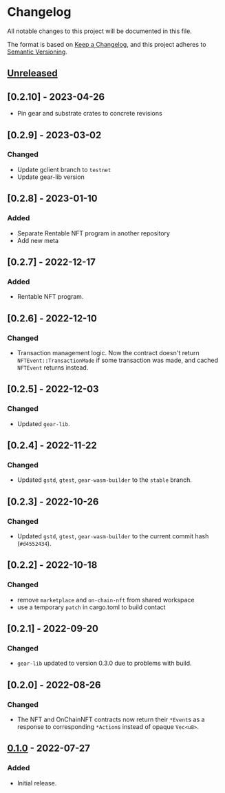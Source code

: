 # Changelog
All notable changes to this project will be documented in this file.

The format is based on [Keep a Changelog](https://keepachangelog.com/en/1.0.0/),
and this project adheres to [Semantic Versioning](https://semver.org/spec/v2.0.0.html).

## [Unreleased]

## [0.2.10] - 2023-04-26
- Pin gear and substrate crates to concrete revisions

## [0.2.9] - 2023-03-02
### Changed
- Update gclient branch to `testnet`
- Update gear-lib version

## [0.2.8] - 2023-01-10
### Added
- Separate Rentable NFT program in another repository
- Add new meta

## [0.2.7] - 2022-12-17
### Added
- Rentable NFT program.

## [0.2.6] - 2022-12-10
### Changed
- Transaction management logic. Now the contract doesn't return `NFTEvent::TransactionMade` if some transaction was made, and cached `NFTEvent` returns instead.

## [0.2.5] - 2022-12-03
### Changed
- Updated `gear-lib`.

## [0.2.4] - 2022-11-22
### Changed
- Updated `gstd`, `gtest`, `gear-wasm-builder` to the `stable` branch.

## [0.2.3] - 2022-10-26
### Changed
- Updated `gstd`, `gtest`, `gear-wasm-builder` to the current commit hash (`#d4552434`).

## [0.2.2] - 2022-10-18
### Changed
- remove `marketplace` and `on-chain-nft` from shared workspace
- use a temporary `patch` in cargo.toml to build contact

## [0.2.1] - 2022-09-20
### Changed
- `gear-lib` updated to version 0.3.0 due to problems with build.

## [0.2.0] - 2022-08-26
### Changed
- The NFT and OnChainNFT contracts now return their `*Event`s as a response to corresponding `*Action`s instead of opaque `Vec<u8>`.

## [0.1.0] - 2022-07-27
### Added
- Initial release.

[Unreleased]: https://github.com/gear-dapps/non-fungible-token/compare/0.1.0...HEAD
[0.1.0]: https://github.com/gear-dapps/non-fungible-token/compare/af10607...0.1.0
